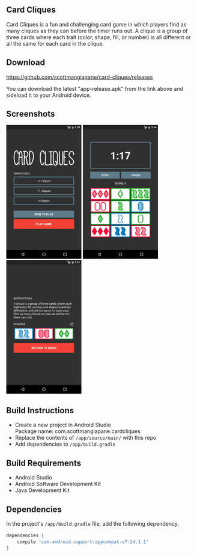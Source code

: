 ## Card Cliques

Card Cliques is a fun and challenging card game in which players find as many cliques as they can before the timer runs out. A clique is a group of three cards where each trait (color, shape, fill, or number) is all different or all the same for each card in the clique.

## Download

https://github.com/scottmangiapane/card-cliques/releases

You can download the latest "app-release.apk" from the link above and sideload it to your Android device.

## Screenshots

<img src="screenshots/1_main.png" width="200">
<img src="screenshots/2_game.png" width="200">
<img src="screenshots/3_help.png" width="200">

## Build Instructions

* Create a new project in Android Studio  
  Package name: com.scottmangiapane.cardcliques
* Replace the contents of `/app/source/main/` with this repo
* Add dependencies to `/app/build.gradle`

## Build Requirements

* Android Studio
* Android Software Development Kit
* Java Development Kit

## Dependencies

In the project's `/app/build.gradle` file, add the following dependency.
```groovy
dependencies {
    compile 'com.android.support:appcompat-v7:24.1.1'
}
```
